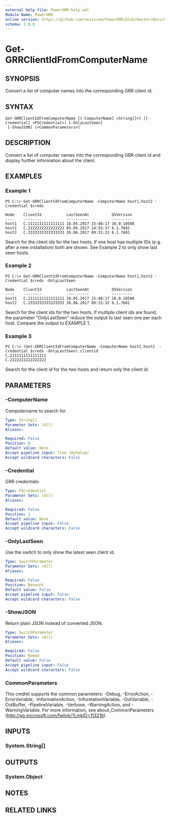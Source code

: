 ```yaml
---
external help file: PowerGRR-help.xml
Module Name: PowerGRR
online version: https://github.com/swisscom/PowerGRR/blob/master/docs/Get-GRRClientIdFromComputerName.md
schema: 2.0.0
---
```


# Get-GRRClientIdFromComputerName

## SYNOPSIS
Convert a list of computer names into the corresponding GRR client id.

## SYNTAX

```
Get-GRRClientIdFromComputerName [[-ComputerName] <String[]>] [[-Credential] <PSCredential>] [-OnlyLastSeen]
 [-ShowJSON] [<CommonParameters>]
```

## DESCRIPTION
Convert a list of computer names into the corresponding GRR client id and
display further information about the client.

## EXAMPLES

### Example 1
```
PS C:\> Get-GRRClientIdFromComputerName -ComputerName host1,host2 -Credential $creds

Node    ClientId           LastSeenAt          OSVersion
----    --------           ----------          ---------
host1   C.1111111111111111 18.05.2017 15:48:17 10.0.10586
host1   C.2222222222222222 03.04.2017 14:55:37 6.1.7601
host2   C.3333333333333333 26.06.2017 09:31:32 6.1.7601
```

Search for the client ids for the two hosts. If one host has multiple IDs
(e.g. after a new installation) both are shown. See Example 2 to only show
last seen hosts.

### Example 2
```
PS C:\> Get-GRRClientIdFromComputerName -ComputerName host1,host2 -Credential $creds -OnlyLastSeen

Node    ClientId           LastSeenAt          OSVersion
----    --------           ----------          ---------
host1   C.1111111111111111 18.05.2017 15:48:17 10.0.10586
host2   C.3333333333333333 26.06.2017 09:31:32 6.1.7601
```

Search for the client ids for the two hosts. If multiple client ids are
found, the parameter "OnlyLastSeen" reduce the output to last seen one per
each host. Compare the output to EXAMPLE 1.

### Example 3
```
PS C:\> (Get-GRRClientIdFromComputerName -ComputerName host1,host2  -Credential $creds -OnlyLastSeen).clientid
C.1111111111111111
C.2222222222222222
```

Search for the client id for the two hosts and return only the client id.

## PARAMETERS

### -ComputerName
Computername to search for.

```yaml
Type: String[]
Parameter Sets: (All)
Aliases:

Required: False
Position: 0
Default value: None
Accept pipeline input: True (ByValue)
Accept wildcard characters: False
```

### -Credential
GRR credentials.

```yaml
Type: PSCredential
Parameter Sets: (All)
Aliases:

Required: False
Position: 1
Default value: None
Accept pipeline input: False
Accept wildcard characters: False
```

### -OnlyLastSeen
Use the switch to only show the latest seen client id.

```yaml
Type: SwitchParameter
Parameter Sets: (All)
Aliases:

Required: False
Position: Benannt
Default value: False
Accept pipeline input: False
Accept wildcard characters: False
```

### -ShowJSON
Return plain JSON instead of converted JSON.

```yaml
Type: SwitchParameter
Parameter Sets: (All)
Aliases:

Required: False
Position: Named
Default value: False
Accept pipeline input: False
Accept wildcard characters: False
```

### CommonParameters
This cmdlet supports the common parameters: -Debug, -ErrorAction, -ErrorVariable, -InformationAction, -InformationVariable, -OutVariable, -OutBuffer, -PipelineVariable, -Verbose, -WarningAction, and -WarningVariable. For more information, see about_CommonParameters (http://go.microsoft.com/fwlink/?LinkID=113216).

## INPUTS

### System.String[]

## OUTPUTS

### System.Object

## NOTES

## RELATED LINKS
